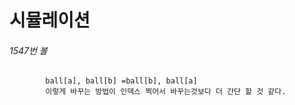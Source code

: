 # 시뮬레이션
###### 1547번 볼
            ball[a], ball[b] =ball[b], ball[a]
            이렇게 바꾸는 방법이 인덱스 찍어서 바꾸는것보다 더 간단 할 것 같다.